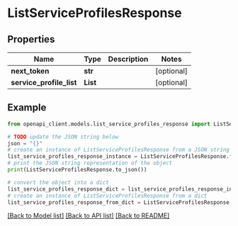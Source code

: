 # ListServiceProfilesResponse


## Properties

Name | Type | Description | Notes
------------ | ------------- | ------------- | -------------
**next_token** | **str** |  | [optional] 
**service_profile_list** | **List** |  | [optional] 

## Example

```python
from openapi_client.models.list_service_profiles_response import ListServiceProfilesResponse

# TODO update the JSON string below
json = "{}"
# create an instance of ListServiceProfilesResponse from a JSON string
list_service_profiles_response_instance = ListServiceProfilesResponse.from_json(json)
# print the JSON string representation of the object
print(ListServiceProfilesResponse.to_json())

# convert the object into a dict
list_service_profiles_response_dict = list_service_profiles_response_instance.to_dict()
# create an instance of ListServiceProfilesResponse from a dict
list_service_profiles_response_from_dict = ListServiceProfilesResponse.from_dict(list_service_profiles_response_dict)
```
[[Back to Model list]](../README.md#documentation-for-models) [[Back to API list]](../README.md#documentation-for-api-endpoints) [[Back to README]](../README.md)


